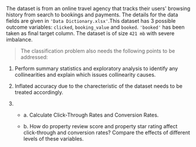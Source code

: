 
The dataset is from an online travel agency that tracks their users' browsing history from search to
bookings and payments. The details for the data fields are given in ```'Data Dictionary.xlsx'```.This dataset has 3 possible outcome variables: ```clicked```, ```booking_value``` and ```booked```. ```'booked'``` has been taken as final target column. The dataset is of size ```421 mb``` with severe imbalance.


> The classification problem also needs the following points to be addressed: 

1. Perform summary statistics and exploratory analysis to identify any collinearities and explain which issues collinearity causes.

2. Inflated accuracy due to the charecteristic of the dataset needs to be treated accordingly.

3.  * a. Calculate Click-Through Rates and Conversion Rates.

    * b. How do property review score and property star rating affect click-through and conversion rates? Compare the effects of different levels of these variables.    
